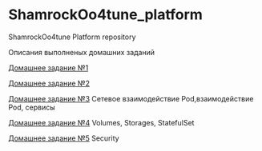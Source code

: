 # ShamrockOo4tune_platform
ShamrockOo4tune Platform repository

Описания выполненых домашних заданий

[Домашнее задание №1](/documentation/homework-1.MD)

[Домашнее задание №2](/documentation/homework-2.MD)

[Домашнее задание №3](/documentation/homework-3.MD) Сетевое взаимодействие Pod,взаимодействие Pod, сервисы

[Домашнее задание №4](/documentation/homework-4.MD) Volumes, Storages, StatefulSet  

[Домашнее задание №5](/documentation/homework-5.MD) Security  

